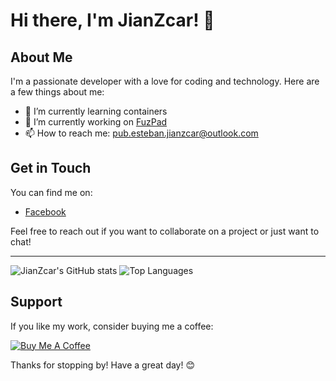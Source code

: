 # Hi there, I'm JianZcar! 👋

## About Me

I'm a passionate developer with a love for coding and technology. Here are a few things about me:

- 🌱 I’m currently learning containers
- 🔭 I’m currently working on [FuzPad](https://github.com/JianZcar/FuzPad)
- 📫 How to reach me: pub.esteban.jianzcar@outlook.com

## Get in Touch

You can find me on:

- [Facebook](https://www.facebook.com/jian.zcar.esteban.pro)

Feel free to reach out if you want to collaborate on a project or just want to chat!

---
![JianZcar's GitHub stats](https://github-readme-stats.vercel.app/api?username=jianzcar&show_icons=true&theme=transparent)
![Top Languages](https://github-readme-stats.vercel.app/api/top-langs/?username=jianzcar&layout=compact&theme=transparent)

## Support

If you like my work, consider buying me a coffee:

[![Buy Me A Coffee](https://img.shields.io/badge/-Buy%20me%20a%20coffee-FFDD00?style=flat&logo=buy-me-a-coffee&logoColor=black)](https://buymeacoffee.com/jianzcar)

Thanks for stopping by! Have a great day! 😊
